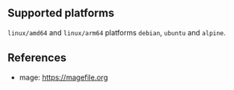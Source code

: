 <!-- markdownlint-disable MD041 -->

## Supported platforms

`linux/amd64` and `linux/arm64` platforms `debian`, `ubuntu` and `alpine`.

## References

- mage: <https://magefile.org>
